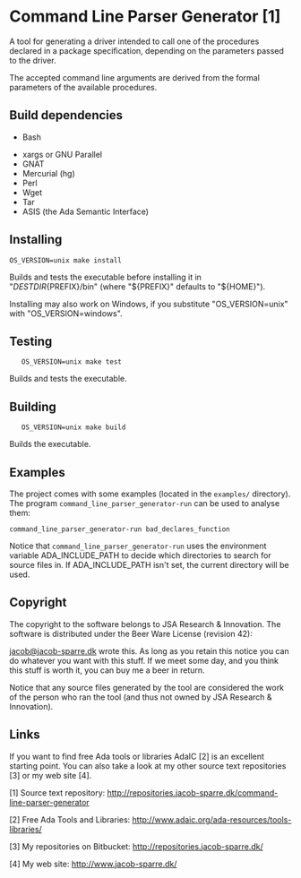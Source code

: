 Command Line Parser Generator [1]
=================================

A tool for generating a driver intended to call one of the procedures declared
in a package specification, depending on the parameters passed to the driver.

The accepted command line arguments are derived from the formal parameters of
the available procedures.


Build dependencies
------------------

+ Bash
* xargs or GNU Parallel
* GNAT
* Mercurial (hg)
* Perl
* Wget
* Tar
* ASIS (the Ada Semantic Interface)


Installing
----------

    OS_VERSION=unix make install

Builds and tests the executable before installing it in
"${DESTDIR}${PREFIX}/bin" (where "${PREFIX}" defaults to "${HOME}").

Installing may also work on Windows, if you substitute "OS_VERSION=unix" with
"OS_VERSION=windows".


Testing
-------

```
   OS_VERSION=unix make test
```

Builds and tests the executable.


Building
--------

```
   OS_VERSION=unix make build
```

Builds the executable.


Examples
--------

The project comes with some examples (located in the `examples/` directory).
The program `command_line_parser_generator-run` can be used to analyse them:

    command_line_parser_generator-run bad_declares_function

Notice that `command_line_parser_generator-run` uses the environment variable
ADA_INCLUDE_PATH to decide which directories to search for source files in.
If ADA_INCLUDE_PATH isn't set, the current directory will be used.


Copyright
---------

The copyright to the software belongs to JSA Research & Innovation.  The
software is distributed under the Beer Ware License (revision 42):

   <jacob@jacob-sparre.dk> wrote this. As long as you retain this notice
   you can do whatever you want with this stuff. If we meet some day, and
   you think this stuff is worth it, you can buy me a beer in return.

Notice that any source files generated by the tool are considered the work of
the person who ran the tool (and thus not owned by JSA Research & Innovation).


Links
-----

If you want to find free Ada tools or libraries AdaIC [2] is an excellent
starting point.  You can also take a look at my other source text
repositories [3] or my web site [4].

[1] Source text repository:
    http://repositories.jacob-sparre.dk/command-line-parser-generator

[2] Free Ada Tools and Libraries:
    http://www.adaic.org/ada-resources/tools-libraries/

[3] My repositories on Bitbucket:
    http://repositories.jacob-sparre.dk/

[4] My web site:
    http://www.jacob-sparre.dk/

